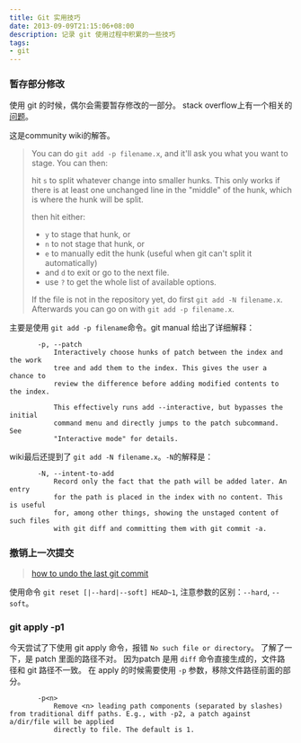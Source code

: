 ```yaml
---
title: Git 实用技巧
date: 2013-09-09T21:15:06+08:00
description: 记录 git 使用过程中积累的一些技巧
tags:
- git
---
```


### 暂存部分修改 ###

使用 git 的时候，偶尔会需要暂存修改的一部分。
stack overflow上有一个相关的[问题](http://stackoverflow.com/questions/1085162/how-can-i-commit-only-part-of-a-file-in-git)。

这是community wiki的解答。

> You can do `git add -p filename.x`, and it'll ask you what you want to stage. You can then:
>
> hit `s` to split whatever change into smaller hunks. This only works if there is at least one unchanged line in the "middle" of the hunk, which is where the hunk will be split.
>
> then hit either:
> - `y` to stage that hunk, or
> - `n` to not stage that hunk, or
> - `e` to manually edit the hunk (useful when git can't split it automatically)
> - and `d` to exit or go to the next file.
> - use `?` to get the whole list of available options.
>
> If the file is not in the repository yet, do first `git add -N filename.x`. Afterwards you can go on with `git add -p filename.x`.

主要是使用 `git add -p filename`命令。git manual 给出了详细解释：

```
       -p, --patch
           Interactively choose hunks of patch between the index and the work
           tree and add them to the index. This gives the user a chance to
           review the difference before adding modified contents to the index.

           This effectively runs add --interactive, but bypasses the initial
           command menu and directly jumps to the patch subcommand. See
           "Interactive mode" for details.
```

wiki最后还提到了 `git add -N filename.x`。`-N`的解释是：

```
       -N, --intent-to-add
           Record only the fact that the path will be added later. An entry
           for the path is placed in the index with no content. This is useful
           for, among other things, showing the unstaged content of such files
           with git diff and committing them with git commit -a.
```


### 撤销上一次提交 ###

> [how to undo the last git commit](http://stackoverflow.com/questions/927358/how-to-undo-the-last-git-commit)

使用命令 `git reset [|--hard|--soft] HEAD~1`, 注意参数的区别：`--hard`, `--soft`。

### git apply -p1 ###

今天尝试了下使用 git apply 命令，报错 `No such file or directory`。
了解了一下，是 patch 里面的路径不对。
因为patch 是用 `diff` 命令直接生成的，文件路径和 git 路径不一致。
在 apply 的时候需要使用 `-p` 参数，移除文件路径前面的部分。

```
       -p<n>
           Remove <n> leading path components (separated by slashes) from traditional diff paths. E.g., with -p2, a patch against a/dir/file will be applied
           directly to file. The default is 1.
```

